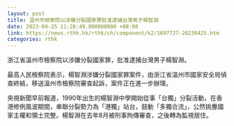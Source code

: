 ```yaml
---
layout: post
title: 溫州市檢察院以涉嫌分裂國家罪批准逮捕台灣男子楊智淵
date: 2023-04-25 11:28:49.000000000 +08:00
link: https://news.rthk.hk/rthk/ch/component/k2/1697727-20230425.htm
categories: rthk
---
```


浙江省溫州市檢察院以涉嫌分裂國家罪，批准逮捕台灣男子楊智淵。

最高人民檢察院表示，楊智淵涉嫌分裂國家罪案件，由浙江省溫州市國家安全局偵查終結，移送溫州市檢察院審查起訴，案件正在進一步辦理。

央視新聞早前報道，1990年出生的楊智淵中學開始從事「台獨」分裂活動，在香港修例風波期間，串聯分裂勢力為「港獨」站台，鼓動「多獨合流」，公然挑釁國家主權和領土完整。楊智淵在去年8月被刑事拘傳審查，之後轉為監視居住。

